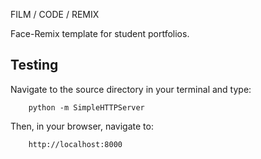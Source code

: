 FILM / CODE / REMIX

Face-Remix template for student portfolios.


Testing
-------

Navigate to the source directory in your terminal and type:
    
        python -m SimpleHTTPServer

Then, in your browser, navigate to:

        http://localhost:8000


